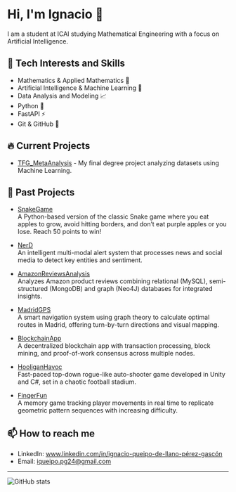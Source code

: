 # Hi, I'm Ignacio 👋

I am a student at ICAI studying Mathematical Engineering with a focus on Artificial Intelligence. 

## 🚀 Tech Interests and Skills

- Mathematics & Applied Mathematics 📐  
- Artificial Intelligence & Machine Learning 🤖
- Data Analysis and Modeling 📈 
- Python 🐍  
- FastAPI ⚡  
- Git & GitHub 🐙

## 🔥 Current Projects

- [TFG_MetaAnalysis](https://github.com/iqueipopg/TFG_MetaAnalysis) - My final degree project analyzing datasets using Machine Learning.

## 📜 Past Projects

- [SnakeGame](https://github.com/iqueipopg/SnakeGame)  
  A Python-based version of the classic Snake game where you eat apples to grow, avoid hitting borders, and don’t eat purple apples or you lose. Reach 50 points to win!

- [NerD](https://github.com/iqueipopg/NerD)  
  An intelligent multi-modal alert system that processes news and social media to detect key entities and sentiment.

- [AmazonReviewsAnalysis](https://github.com/iqueipopg/AmazonReviewsAnalysis)  
  Analyzes Amazon product reviews combining relational (MySQL), semi-structured (MongoDB) and graph (Neo4J) databases for integrated insights.

- [MadridGPS](https://github.com/iqueipopg/MadridGPS)  
  A smart navigation system using graph theory to calculate optimal routes in Madrid, offering turn-by-turn directions and visual mapping.

- [BlockchainApp](https://github.com/iqueipopg/BlockchainApp)  
  A decentralized blockchain app with transaction processing, block mining, and proof-of-work consensus across multiple nodes.

- [HooliganHavoc](https://github.com/iqueipopg/HooliganHavoc)  
  Fast-paced top-down rogue-like auto-shooter game developed in Unity and C#, set in a chaotic football stadium.

- [FingerFun](https://github.com/iqueipopg/FingerFun)  
  A memory game tracking player movements in real time to replicate geometric pattern sequences with increasing difficulty.


## 📫 How to reach me

- LinkedIn: www.linkedin.com/in/ignacio-queipo-de-llano-pérez-gascón
- Email: iqueipo.pg24@gmail.com

---

![GitHub stats](https://github-readme-stats.vercel.app/api?username=iqueipopg&show_icons=true&theme=radical)

